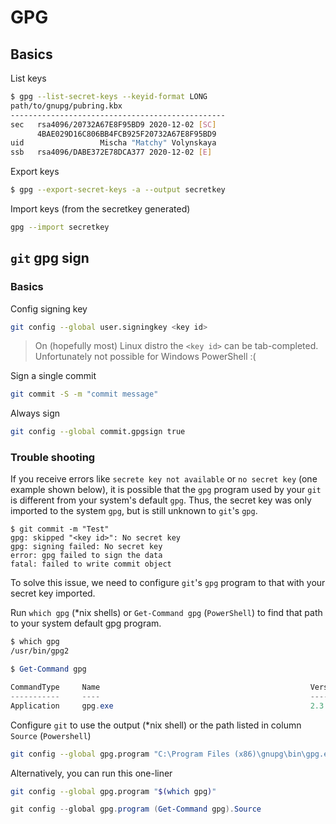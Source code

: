 # GPG

## Basics

List keys

```bash
$ gpg --list-secret-keys --keyid-format LONG
path/to/gnupg/pubring.kbx
------------------------------------------------
sec   rsa4096/20732A67E8F95BD9 2020-12-02 [SC]
      4BAE029D16C806BB4FCB925F20732A67E8F95BD9
uid                 Mischa "Matchy" Volynskaya
ssb   rsa4096/DABE372E78DCA377 2020-12-02 [E]
```

Export keys

```bash
$ gpg --export-secret-keys -a --output secretkey
```

Import keys (from the secretkey generated)

```bash
gpg --import secretkey
```

## `git` gpg sign

### Basics

Config signing key

```bash
git config --global user.signingkey <key id>
```

> On (hopefully most) Linux distro the `<key id>` can be tab-completed. Unfortunately not possible for Windows PowerShell :(

Sign a single commit

```bash
git commit -S -m "commit message"
```

Always sign

```bash
git config --global commit.gpgsign true
```

### Trouble shooting

If you receive errors like `secrete key not available` or `no secret key` (one example shown below), it is possible that the `gpg` program used by your `git` is different from your system's default `gpg`. Thus, the secret key was only imported to the system `gpg`, but is still unknown to `git`'s `gpg`.

```shell
$ git commit -m "Test"
gpg: skipped "<key id>": No secret key
gpg: signing failed: No secret key
error: gpg failed to sign the data
fatal: failed to write commit object
```

To solve this issue, we need to configure `git`'s `gpg` program to that with your secret key imported.

Run `which gpg` (*nix shells) or `Get-Command gpg` (`PowerShell`) to find that path to your system default gpg program.

```bash
$ which gpg
/usr/bin/gpg2
```

```powershell
$ Get-Command gpg

CommandType     Name                                               Version    Source
-----------     ----                                               -------    ------
Application     gpg.exe                                            2.3.4.6... C:\Program Files (x86)\gnupg\bin\gpg.exe
```

Configure `git` to use the output (*nix shell) or the path listed in column `Source` (`Powershell`)

```bash
git config --global gpg.program "C:\Program Files (x86)\gnupg\bin\gpg.exe"
```

Alternatively, you can run this one-liner

```bash
git config --global gpg.program "$(which gpg)"
```

```powershell
git config --global gpg.program (Get-Command gpg).Source
```

